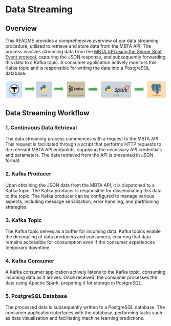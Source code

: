 # Data Streaming

## Overview

This README provides a comprehensive overview of our data streaming procedure, utilized to retrieve and store data from the MBTA API. The process involves streaming data from the [MBTA API using the Server Sent Event protocol](https://www.mbta.com/developers/v3-api/streaming), capturing the JSON response, and subsequently forwarding this data to a Kafka topic. A consumer application actively monitors this Kafka topic and is responsible for writing the data into a PostgreSQL database.

![image](../assets/figures/data-streaming.svg)

## Data Streaming Workflow

### 1. Continuous Data Retrieval

The data streaming process commences with a request to the MBTA API. This request is facilitated through a script that performs HTTP requests to the relevant MBTA API endpoints, supplying the necessary API credentials and parameters. The data retrieved from the API is presented in JSON format.

### 2. Kafka Producer

Upon obtaining the JSON data from the MBTA API, it is dispatched to a Kafka topic. The Kafka producer is responsible for disseminating this data to the topic. The Kafka producer can be configured to manage various aspects, including message serialization, error handling, and partitioning strategies.

### 3. Kafka Topic

The Kafka topic serves as a buffer for incoming data. Kafka topics enable the decoupling of data producers and consumers, ensuring that data remains accessible for consumption even if the consumer experiences temporary downtime.

### 4. Kafka Consumer

A Kafka consumer application actively listens to the Kafka topic, consuming incoming data as it arrives. Once received, the consumer processes the data using Apache Spark, preparing it for storage in PostgreSQL.

### 5. PostgreSQL Database

The processed data is subsequently written to a PostgreSQL database. The consumer application interfaces with the database, performing tasks such as data visualization and facilitating machine learning predictions.
